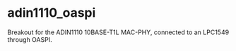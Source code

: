 # adin1110_oaspi

Breakout for the ADIN1110 10BASE-T1L MAC-PHY, connected to an LPC1549 through OASPI.
